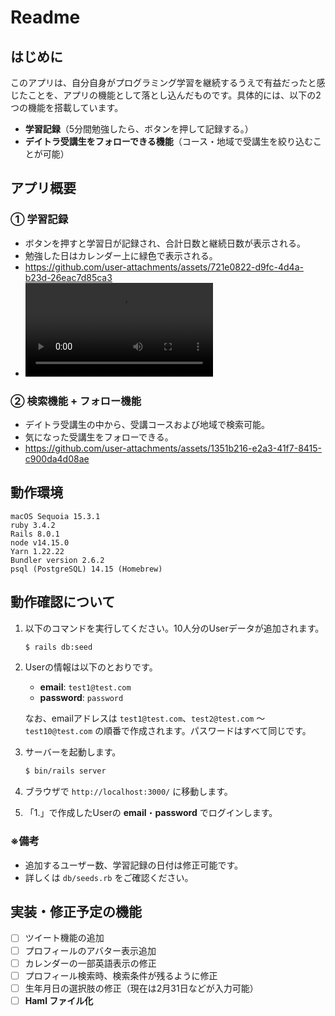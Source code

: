# Readme

## はじめに
このアプリは、自分自身がプログラミング学習を継続するうえで有益だったと感じたことを、アプリの機能として落とし込んだものです。具体的には、以下の2つの機能を搭載しています。

- **学習記録**（5分間勉強したら、ボタンを押して記録する。）
- **デイトラ受講生をフォローできる機能**（コース・地域で受講生を絞り込むことが可能）

## アプリ概要

### ① 学習記録
- ボタンを押すと学習日が記録され、合計日数と継続日数が表示される。
- 勉強した日はカレンダー上に緑色で表示される。
- https://github.com/user-attachments/assets/721e0822-d9fc-4d4a-b23d-26eac7d85ca3
- <video src="https://github.com/user-attachments/assets/721e0822-d9fc-4d4a-b23d-26eac7d85ca3" controls></video>

### ② 検索機能 + フォロー機能
- デイトラ受講生の中から、受講コースおよび地域で検索可能。
- 気になった受講生をフォローできる。
- https://github.com/user-attachments/assets/1351b216-e2a3-41f7-8415-c900da4d08ae

## 動作環境

```
macOS Sequoia 15.3.1
ruby 3.4.2
Rails 8.0.1
node v14.15.0
Yarn 1.22.22
Bundler version 2.6.2
psql (PostgreSQL) 14.15 (Homebrew)
```

## 動作確認について

1. 以下のコマンドを実行してください。10人分のUserデータが追加されます。

   ```sh
   $ rails db:seed
   ```

2. Userの情報は以下のとおりです。
   - **email**: `test1@test.com`
   - **password**: `password`

   なお、emailアドレスは `test1@test.com`、`test2@test.com` 〜 `test10@test.com` の順番で作成されます。パスワードはすべて同じです。

3. サーバーを起動します。

   ```sh
   $ bin/rails server
   ```

4. ブラウザで `http://localhost:3000/` に移動します。

5. 「1.」で作成したUserの **email**・**password** でログインします。

### ※備考
- 追加するユーザー数、学習記録の日付は修正可能です。
- 詳しくは `db/seeds.rb` をご確認ください。

## 実装・修正予定の機能

- [ ] ツイート機能の追加
- [ ] プロフィールのアバター表示追加
- [ ] カレンダーの一部英語表示の修正
- [ ] プロフィール検索時、検索条件が残るように修正
- [ ] 生年月日の選択肢の修正（現在は2月31日などが入力可能）
- [ ] **Haml ファイル化**
